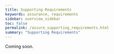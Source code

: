 ```yaml
---
title: Supporting Requirements
keywords: assurance, requirements
sidebar: overview_sidebar
toc: false
permalink: /assure_supporting_requirements.html
summary: "Supporting Requirements"
---
```


Coming soon.
